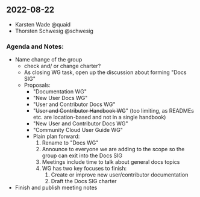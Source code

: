 ## 2022-08-22
- Karsten Wade @quaid
- Thorsten Schwesig @schwesig

### Agenda and Notes:
- Name change of the group
  - check and/ or change charter?
  - As closing WG task, open up the discussion about forming "Docs SIG"
  - Proposals:
    - "Documentation WG"
    - "New User Docs WG"
    - "User and Contributor Docs WG"
    - "~~User and Contributor Handbook WG~~" (too limiting, as READMEs etc. are location-based and not in a single handbook)
    - "New User and Contributor Docs WG"
    - "Community Cloud User Guide WG"
    - Plain plan forward:
      1. Rename to "Docs WG"
      1. Announce to everyone we are adding to the scope so the group can exit into the Docs SIG
      1. Meetings include time to talk about general docs topics
      1. WG has two key focuses to finish:
         1. Create or improve new user/contributor documentation
         1. Draft the Docs SIG charter
- Finish and publish meeting notes
